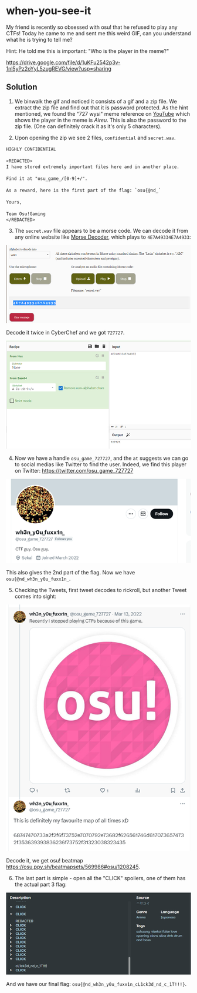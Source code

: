 # when-you-see-it

My friend is recently so obsessed with osu! that he refused to play any CTFs! Today he came to me and sent me this weird GIF, can you understand what he is trying to tell me?

Hint: He told me this is important: "Who is the player in the meme?"

https://drive.google.com/file/d/1uKFu2542p3v-1nl5yPz2oYyL5zugREVG/view?usp=sharing

## Solution

1. We binwalk the gif and noticed it consists of a gif and a zip file. We extract the zip file and find out that it is password protected. As the hint mentioned, we found the "727 wysi" meme reference on [YouTube](https://www.youtube.com/watch?v=AaAF51Gwbxo) which shows the player in the meme is *Aireu*. This is also the password to the zip file. (One can definitely crack it as it's only 5 characters).

2. Upon opening the zip we see 2 files, `confidential` and `secret.wav`.

```
HIGHLY CONFIDENTIAL

<REDACTED>
I have stored extremely important files here and in another place.

Find it at "osu_game_/[0-9]+/".

As a reward, here is the first part of the flag: `osu{@nd_`

Yours,

Team Osu!Gaming
</REDACTED>
```

3. The `secret.wav` file appears to be a morse code. We can decode it from any online website like [Morse Decoder](https://morsecode.world/international/decoder/audio-decoder-adaptive.html), which plays to `4E7A49334E7A4933`:

![Morse decoded](image.png)

Decode it twice in CyberChef and we got `727727`.

![CyberChef decode](image-1.png)

4. Now we have a handle `osu_game_727727`, and the `at` suggests we can go to social medias like Twitter to find the user. Indeed, we find this player on Twitter: https://twitter.com/osu_game_727727

![Twitter](image-2.png)

This also gives the 2nd part of the flag. Now we have `osu{@nd_wh3n_y0u_fuxx1n_`.

5. Checking the Tweets, first tweet decodes to rickroll, but another Tweet comes into sight:

![Tweet](image-3.png)

Decode it, we get osu! beatmap https://osu.ppy.sh/beatmapsets/569986#osu/1208245.

6. The last part is simple - open all the "CLICK" spoilers, one of them has the actual part 3 flag:

![Flag](image-4.png)

And we have our final flag: `osu{@nd_wh3n_y0u_fuxx1n_cL1ck3d_nd_c_1T!!!}`.